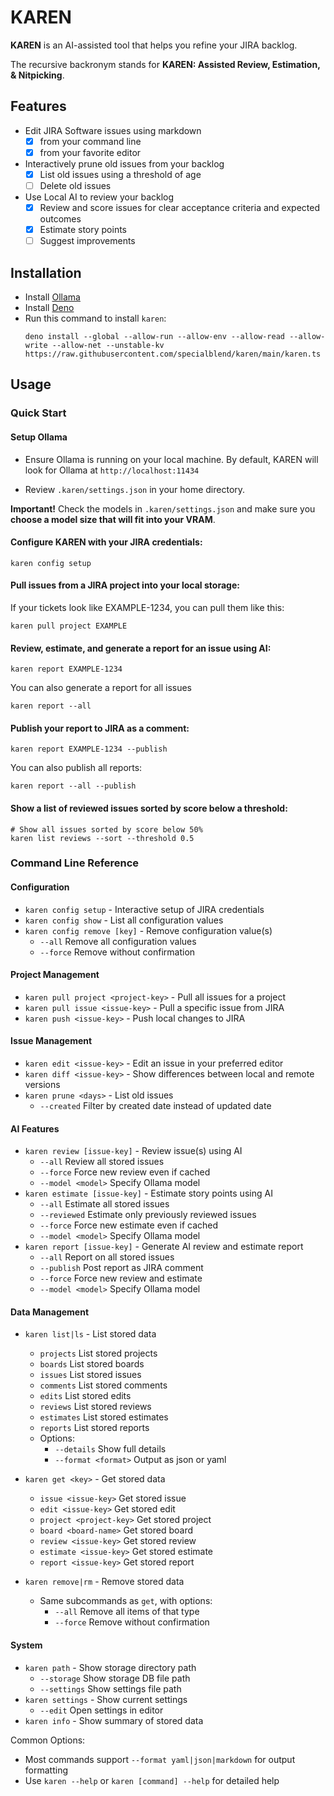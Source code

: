 # KAREN

**KAREN** is an AI-assisted tool that helps you refine your JIRA backlog.

The recursive backronym stands for **KAREN: Assisted Review, Estimation, &
Nitpicking**.

## Features

- Edit JIRA Software issues using markdown
  - [x] from your command line
  - [x] from your favorite editor
- Interactively prune old issues from your backlog
  - [x] List old issues using a threshold of age
  - [ ] Delete old issues
- Use Local AI to review your backlog
  - [x] Review and score issues for clear acceptance criteria and expected
        outcomes
  - [x] Estimate story points
  - [ ] Suggest improvements

## Installation

- Install [Ollama](https://ollama.com)
- Install [Deno](https://docs.deno.com/runtime/getting_started/installation/)
- Run this command to install `karen`:
  ```shell
  deno install --global --allow-run --allow-env --allow-read --allow-write --allow-net --unstable-kv https://raw.githubusercontent.com/specialblend/karen/main/karen.ts
  ```

## Usage

### Quick Start

#### Setup Ollama

- Ensure Ollama is running on your local machine. By default, KAREN will look
  for Ollama at `http://localhost:11434`

- Review `.karen/settings.json` in your home directory.

**Important!** Check the models in `.karen/settings.json` and make sure you
**choose a model size that will fit into your VRAM**.

#### Configure KAREN with your JIRA credentials:

```shell
karen config setup
```

#### Pull issues from a JIRA project into your local storage:

If your tickets look like EXAMPLE-1234, you can pull them like this:

```shell
karen pull project EXAMPLE
```

#### Review, estimate, and generate a report for an issue using AI:

```shell
karen report EXAMPLE-1234
```

You can also generate a report for all issues

```shell
karen report --all
```

#### Publish your report to JIRA as a comment:

```shell
karen report EXAMPLE-1234 --publish
```

You can also publish all reports:

```shell
karen report --all --publish
```

#### Show a list of reviewed issues sorted by score below a threshold:

```shell
# Show all issues sorted by score below 50%
karen list reviews --sort --threshold 0.5
```

### Command Line Reference

#### Configuration

- `karen config setup` - Interactive setup of JIRA credentials
- `karen config show` - List all configuration values
- `karen config remove [key]` - Remove configuration value(s)
  - `--all` Remove all configuration values
  - `--force` Remove without confirmation

#### Project Management

- `karen pull project <project-key>` - Pull all issues for a project
- `karen pull issue <issue-key>` - Pull a specific issue from JIRA
- `karen push <issue-key>` - Push local changes to JIRA

#### Issue Management

- `karen edit <issue-key>` - Edit an issue in your preferred editor
- `karen diff <issue-key>` - Show differences between local and remote versions
- `karen prune <days>` - List old issues
  - `--created` Filter by created date instead of updated date

#### AI Features

- `karen review [issue-key]` - Review issue(s) using AI
  - `--all` Review all stored issues
  - `--force` Force new review even if cached
  - `--model <model>` Specify Ollama model
- `karen estimate [issue-key]` - Estimate story points using AI
  - `--all` Estimate all stored issues
  - `--reviewed` Estimate only previously reviewed issues
  - `--force` Force new estimate even if cached
  - `--model <model>` Specify Ollama model
- `karen report [issue-key]` - Generate AI review and estimate report
  - `--all` Report on all stored issues
  - `--publish` Post report as JIRA comment
  - `--force` Force new review and estimate
  - `--model <model>` Specify Ollama model

#### Data Management

- `karen list|ls` - List stored data
  - `projects` List stored projects
  - `boards` List stored boards
  - `issues` List stored issues
  - `comments` List stored comments
  - `edits` List stored edits
  - `reviews` List stored reviews
  - `estimates` List stored estimates
  - `reports` List stored reports
  - Options:
    - `--details` Show full details
    - `--format <format>` Output as json or yaml

- `karen get <key>` - Get stored data
  - `issue <issue-key>` Get stored issue
  - `edit <issue-key>` Get stored edit
  - `project <project-key>` Get stored project
  - `board <board-name>` Get stored board
  - `review <issue-key>` Get stored review
  - `estimate <issue-key>` Get stored estimate
  - `report <issue-key>` Get stored report

- `karen remove|rm` - Remove stored data
  - Same subcommands as `get`, with options:
    - `--all` Remove all items of that type
    - `--force` Remove without confirmation

#### System

- `karen path` - Show storage directory path
  - `--storage` Show storage DB file path
  - `--settings` Show settings file path
- `karen settings` - Show current settings
  - `--edit` Open settings in editor
- `karen info` - Show summary of stored data

Common Options:

- Most commands support `--format yaml|json|markdown` for output formatting
- Use `karen --help` or `karen [command] --help` for detailed help
